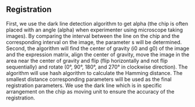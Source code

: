 ## Registration
First, we use the dark line detection algorithm to get alpha (the chip is often placed with an angle (alpha) when experimenter using microscope taking images). By comparing the interval between the line on the chip and the corresponding interval on the image, the parameter s will be determined. Second, the algorithm will find the center of gravity (i0 and g0) of the image and the expression matrix, align the center of gravity, move the image in the area near the center of gravity and flip (flip horizontally and not flip sequentially) and rotate (0°, 90°, 180°, and 270° in clockwise direction). The algorithm will use hash algorithm to calculate the Hamming distance. The smallest distance corresponding parameters will be used as the final registration parameters. We use the dark line which is in specific arrangement on the chip as moving unit to ensure the accuracy of the registration. 

